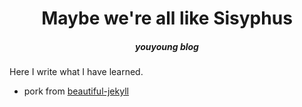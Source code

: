 
<h1 align="center">Maybe we're all like Sisyphus</h1>
<h5 align="center">youyoung blog</h5>

Here I write what I have learned.  

- pork from [beautiful-jekyll](https://github.com/daattali/beautiful-jekyll)
